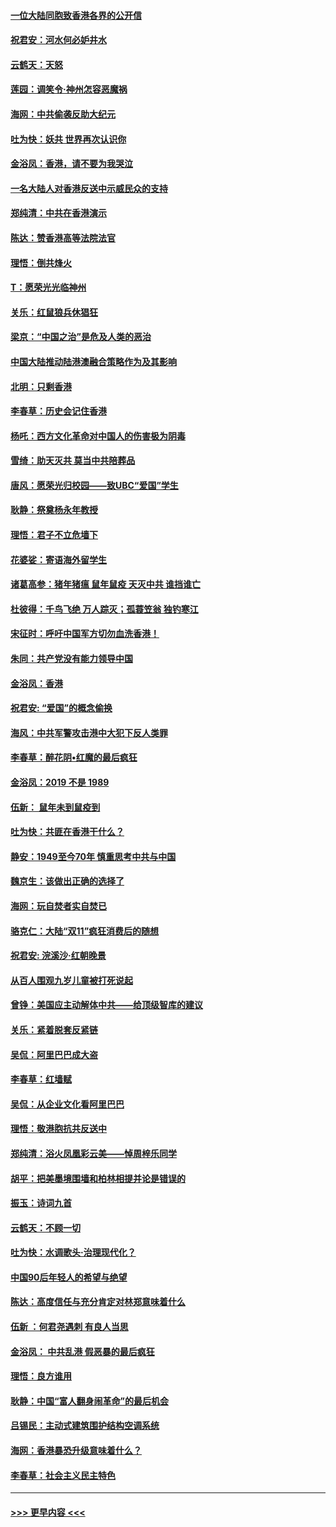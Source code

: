 #### [一位大陆同胞致香港各界的公开信](../pages/nsc993/n11675761.md?t=11240111) 
#### [祝君安：河水何必妒井水](../pages/nsc993/n11675746.md?t=11240111) 
#### [云鹤天：天怒](../pages/nsc993/n11675718.md?t=11240111) 
#### [莲园：调笑令‧神州怎容恶魔祸](../pages/nsc993/n11675648.md?t=11240111) 
#### [海网：中共偷袭反助大纪元](../pages/nsc993/n11673515.md?t=11240111) 
#### [吐为快：妖共 世界再次认识你](../pages/nsc993/n11673506.md?t=11240111) 
#### [金浴凤：香港，请不要为我哭泣](../pages/nsc993/n11673248.md?t=11240111) 
#### [一名大陆人对香港反送中示威民众的支持](../pages/nsc993/n11672615.md?t=11240111) 
#### [郑纯清：中共在香港演示](../pages/nsc993/n11670539.md?t=11240111) 
#### [陈达：赞香港高等法院法官](../pages/nsc993/n11669542.md?t=11240111) 
#### [理悟：倒共烽火](../pages/nsc993/n11668844.md?t=11240111) 
#### [T：愿荣光光临神州](../pages/nsc993/n11668421.md?t=11240111) 
#### [关乐：红鼠狼兵休猖狂](../pages/nsc993/n11668378.md?t=11240111) 
#### [梁京：“中国之治”是危及人类的恶治](../pages/nsc993/n11668328.md?t=11240111) 
#### [中国大陆推动陆港澳融合策略作为及其影响](../pages/nsc993/n11668157.md?t=11240111) 
#### [北明：只剩香港](../pages/nsc993/n11668002.md?t=11240111) 
#### [李春草：历史会记住香港](../pages/nsc993/n11667927.md?t=11240111) 
#### [杨吒：西方文化革命对中国人的伤害极为阴毒](../pages/nsc993/n11664521.md?t=11240111) 
#### [雪绮：助天灭共 莫当中共陪葬品](../pages/nsc993/n11662650.md?t=11240111) 
#### [唐风：愿荣光归校园——致UBC“爱国”学生](../pages/nsc993/n11662194.md?t=11240111) 
#### [耿静：祭奠杨永年教授](../pages/nsc993/n11662514.md?t=11240111) 
#### [理悟：君子不立危墙下](../pages/nsc993/n11662172.md?t=11240111) 
#### [花婆娑：寄语海外留学生](../pages/nsc993/n11662121.md?t=11240111) 
#### [诸葛高参：猪年猪瘟 鼠年鼠疫 天灭中共 谁挡谁亡](../pages/nsc993/n11661980.md?t=11240111) 
#### [杜彼得：千鸟飞绝 万人踪灭；孤蓑笠翁 独钓寒江](../pages/nsc993/n11661170.md?t=11240111) 
#### [宋征时：呼吁中国军方切勿血洗香港！](../pages/nsc993/n11415318.md?t=11240111) 
#### [朱同：共产党没有能力领导中国](../pages/nsc993/n11660421.md?t=11240111) 
#### [金浴凤：香港](../pages/nsc993/n11660419.md?t=11240111) 
#### [祝君安: “爱国”的概念偷换](../pages/nsc993/n11659706.md?t=11240111) 
#### [海风：中共军警攻击港中大犯下反人类罪](../pages/nsc993/n11659632.md?t=11240111) 
#### [李春草：醉花阴•红魔的最后疯狂](../pages/nsc993/n11659287.md?t=11240111) 
#### [金浴凤：2019 不是 1989](../pages/nsc993/n11657663.md?t=11240111) 
#### [伍新： 鼠年未到鼠疫到](../pages/nsc993/n11655098.md?t=11240111) 
#### [吐为快：共匪在香港干什么？](../pages/nsc993/n11654891.md?t=11240111) 
#### [静安：1949至今70年 慎重思考中共与中国](../pages/nsc993/n11651244.md?t=11240111) 
#### [魏京生：该做出正确的选择了](../pages/nsc993/n11653084.md?t=11240111) 
#### [海网：玩自焚者实自焚已](../pages/nsc993/n11652423.md?t=11240111) 
#### [骆克仁：大陆“双11”疯狂消费后的随想](../pages/nsc993/n11652305.md?t=11240111) 
#### [祝君安: 浣溪沙·红朝晚景](../pages/nsc993/n11652258.md?t=11240111) 
#### [从百人围观九岁儿童被打死说起](../pages/nsc993/n11651030.md?t=11240111) 
#### [曾铮：美国应主动解体中共——给顶级智库的建议](../pages/nsc993/n11649888.md?t=11240111) 
#### [关乐：紧着脱套反紧链](../pages/nsc993/n11649069.md?t=11240111) 
#### [吴侃：阿里巴巴成大盗](../pages/nsc993/n11645523.md?t=11240111) 
#### [李春草：红墙赋](../pages/nsc993/n11646389.md?t=11240111) 
#### [吴侃：从企业文化看阿里巴巴](../pages/nsc993/n11645476.md?t=11240111) 
#### [理悟：敬港胞抗共反送中](../pages/nsc993/n11645466.md?t=11240111) 
#### [郑纯清：浴火凤凰彩云美——悼周梓乐同学](../pages/nsc993/n11645155.md?t=11240111) 
#### [胡平：把美墨境围墙和柏林相提并论是错误的](../pages/nsc993/n11645134.md?t=11240111) 
#### [振玉：诗词九首](../pages/nsc993/n11644081.md?t=11240111) 
#### [云鹤天：不顾一切](../pages/nsc993/n11643508.md?t=11240111) 
#### [吐为快：水调歌头·治理现代化？](../pages/nsc993/n11643485.md?t=11240111) 
#### [中国90后年轻人的希望与绝望](../pages/nsc993/n11642317.md?t=11240111) 
#### [陈达：高度信任与充分肯定对林郑意味着什么](../pages/nsc993/n11641441.md?t=11240111) 
#### [伍新 ：何君尧遇刺 有良人当思](../pages/nsc993/n11641503.md?t=11240111) 
#### [金浴凤： 中共乱港  假恶暴的最后疯狂](../pages/nsc993/n11641495.md?t=11240111) 
#### [理悟：良方谁用](../pages/nsc993/n11641463.md?t=11240111) 
#### [耿静：中国“富人翻身闹革命”的最后机会](../pages/nsc993/n11640655.md?t=11240111) 
#### [吕锡民：主动式建筑围护结构空调系统](../pages/nsc993/n11640168.md?t=11240111) 
#### [海网：香港暴恐升级意味着什么？](../pages/nsc993/n11635904.md?t=11240111) 
#### [李春草：社会主义民主特色](../pages/nsc993/n11634657.md?t=11240111) 

----
#### [ >>> 更早内容 <<< ](../indexes/nsc993-earlier.md)
